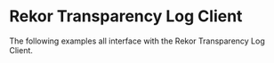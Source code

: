 # Rekor Transparency Log Client

The following examples all interface with the Rekor Transparency Log Client.

